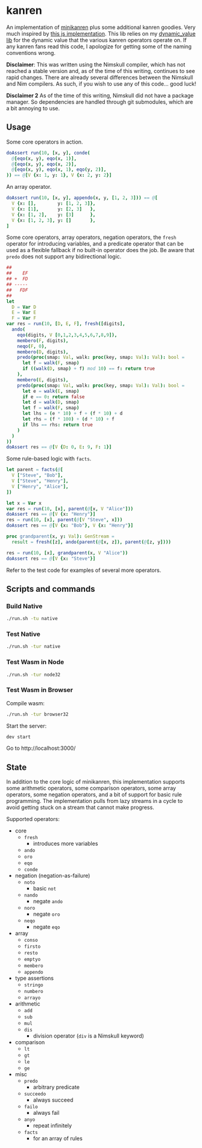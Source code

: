 # kanren

An implementation of [minikanren](http://minikanren.org/) plus some additional kanren goodies. Very much inspired by [this js implementation](https://github.com/shd101wyy/logic.js). This lib relies on my [dynamic_value lib](https://github.com/theSherwood/dynamic_value) for the dynamic value that the various kanren operators operate on. If any kanren fans read this code, I apologize for getting some of the naming conventions wrong.

**Disclaimer**: This was written using the Nimskull compiler, which has not reached a stable version and, as of the time of this writing, continues to see rapid changes. There are already several differences between the Nimskull and Nim compilers. As such, if you wish to use any of this code... good luck!

**Disclaimer 2** As of the time of this writing, Nimskull did not have a package manager. So dependencies are handled through git submodules, which are a bit annoying to use.

## Usage

Some core operators in action.

```nim
doAssert run(10, [x, y], conde(
  @[eqo(x, y), eqo(x, 1)],
  @[eqo(x, y), eqo(x, 2)],
  @[eqo(x, y), eqo(x, 1), eqo(y, 2)],
)) == @[V {x: 1, y: 1}, V {x: 2, y: 2}]
```

An array operator.

```nim
doAssert run(10, [x, y], appendo(x, y, [1, 2, 3])) == @[
  V {x: [],        y: [1, 2, 3]},
  V {x: [1],       y: [2, 3]   },
  V {x: [1, 2],    y: [3]      },
  V {x: [1, 2, 3], y: []       },
]
```

Some core operators, array operators, negation operators, the `fresh` operator for introducing variables, and a predicate operator that can be used as a flexible fallback if no built-in operator does the job. Be aware that `predo` does not support any bidirectional logic.

```nim
##
##    EF
## +  FD
## -----
##   FDF
## 
let
  D = Var D
  E = Var E
  F = Var F
var res = run(10, [D, E, F], fresh([digits],
  ando(
    eqo(digits, V [0,1,2,3,4,5,6,7,8,9]),
    membero(F, digits),
    neqo(F, 0),
    membero(D, digits),
    predo(proc(smap: Val, walk: proc(key, smap: Val): Val): bool =
      let f = walk(F, smap)
      if ((walk(D, smap) + f) mod 10) == f: return true 
    ),
    membero(E, digits),
    predo(proc(smap: Val, walk: proc(key, smap: Val): Val): bool =
      let e = walk(E, smap)
      if e == 0: return false
      let d = walk(D, smap)
      let f = walk(F, smap)
      let lhs = (e * 10) + f + (f * 10) + d
      let rhs = (f * 100) + (d * 10) + f
      if lhs == rhs: return true
    )
  )
))
doAssert res == @[V {D: 0, E: 9, F: 1}]
```

Some rule-based logic with `facts`.

```nim
let parent = facts(@[
  V ["Steve", "Bob"],
  V ["Steve", "Henry"],
  V ["Henry", "Alice"],
])

let x = Var x
var res = run(10, [x], parent(@[x, V "Alice"]))
doAssert res == @[V {x: "Henry"}]
res = run(10, [x], parent(@[V "Steve", x]))
doAssert res == @[V {x: "Bob"}, V {x: "Henry"}]

proc grandparent(x, y: Val): GenStream =
  result = fresh([z], ando(parent(@[x, z]), parent(@[z, y])))

res = run(10, [x], grandparent(x, V "Alice"))
doAssert res == @[V {x: "Steve"}]
```

Refer to the test code for examples of several more operators.

## Scripts and commands

### Build Native

```sh
./run.sh -tu native
```

### Test Native

```sh
./run.sh -tur native
```

### Test Wasm in Node

```sh
./run.sh -tur node32
```

### Test Wasm in Browser

Compile wasm:

```sh
./run.sh -tur browser32
```

Start the server:

```sh
dev start
```

Go to http://localhost:3000/

## State

In addition to the core logic of minikanren, this implementation supports some arithmetic operators, some comparison operators, some array operators, some negation operators, and a bit of support for basic rule programming. The implementation pulls from lazy streams in a cycle to avoid getting stuck on a stream that cannot make progress.

Supported operators:

- core
  - `fresh`
    - introduces more variables
  - `ando`
  - `oro`
  - `eqo`
  - `conde`
- negation (negation-as-failure)
  - `noto`
    - basic `not`
  - `nando`
    - negate `ando`
  - `noro`
    - negate `oro`
  - `neqo`
    - negate `eqo`
- array
  - `conso`
  - `firsto`
  - `resto`
  - `emptyo`
  - `membero`
  - `appendo`
- type assertions
  - `stringo`
  - `numbero`
  - `arrayo`
- arithmetic
  - `add`
  - `sub`
  - `mul`
  - `dis`
    - division operator (`div` is a Nimskull keyword)
- comparison
  - `lt`
  - `gt`
  - `le`
  - `ge`
- misc
  - `predo`
    - arbitrary predicate
  - `succeedo`
    - always succeed
  - `failo`
    - always fail
  - `anyo`
    - repeat infinitely
  - `facts`
    - for an array of rules
